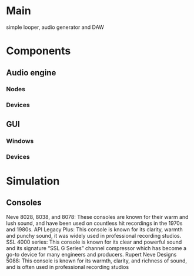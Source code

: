 # Main

simple looper, audio generator and DAW

# Components

## Audio engine

### Nodes

### Devices

## GUI

### Windows

### Devices

# Simulation

## Consoles

Neve 8028, 8038, and 8078: These consoles are known for their warm and lush sound, and have been used on countless hit recordings in the 1970s and 1980s.
API Legacy Plus: This console is known for its clarity, warmth and punchy sound, it was widely used in professional recording studios.
SSL 4000 series: This console is known for its clear and powerful sound and its signature “SSL G Series” channel compressor which has become a go-to device for many engineers and producers.
Rupert Neve Designs 5088: This console is known for its warmth, clarity, and richness of sound, and is often used in professional recording studios
